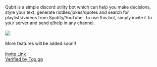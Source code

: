 Qubit is a simple discord utility bot which can help you make decisions, style your text, generate riddles/jokes/quotes and search for playlists/videos from Spotify/YouTube. To use this bot, simply invite it to your server and send q!help in any channel.</br></br>
![](https://cdn.discordapp.com/attachments/727146327926112397/867049292057280512/help.png)</br></br>
More features will be added soon!!</br></br>
 [Invite Link](https://discord.com/oauth2/authorize?client_id=826031374766440459&scope=bot&permissions=19520)</br>
 [Verified by Top.gg](https://top.gg/bot/826031374766440459)
